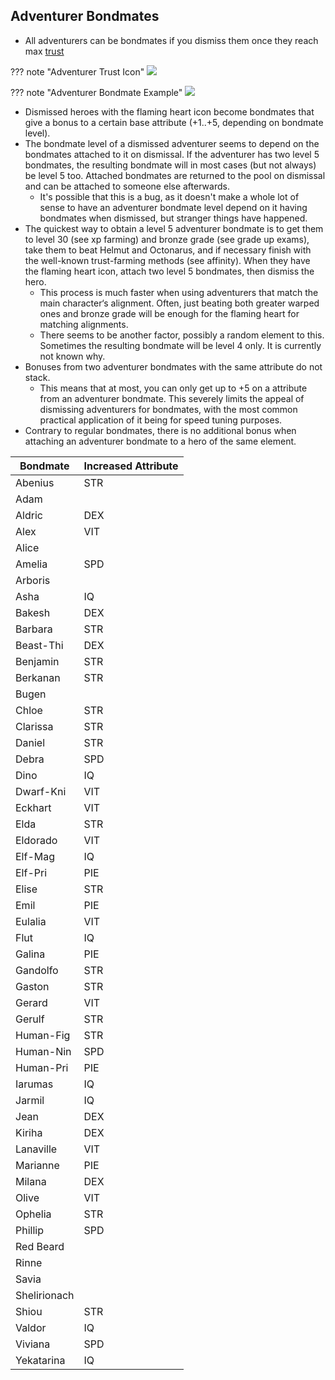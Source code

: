 ## Adventurer Bondmates

- All adventurers can be bondmates if you dismiss them once they reach max [trust](../../mechanics/trust/trust.md)

??? note "Adventurer Trust Icon"
![](img/adventurer-trust-icon.jpg)

??? note "Adventurer Bondmate Example"
![](img/adventurer-bondmate-example.jpg)

* Dismissed heroes with the flaming heart icon become bondmates that give a bonus to a certain base attribute (+1..+5, depending on bondmate level).
* The bondmate level of a dismissed adventurer seems to depend on the bondmates attached to it on dismissal. If the adventurer has two level 5 bondmates, the resulting bondmate will in most cases (but not always) be level 5 too. Attached bondmates are returned to the pool on dismissal and can be attached to someone else afterwards.
    * It's possible that this is a bug, as it doesn't make a whole lot of sense to have an adventurer bondmate level depend on it having bondmates when dismissed, but stranger things have happened.
* The quickest way to obtain a level 5 adventurer bondmate is to get them to level 30 (see xp farming) and bronze grade (see grade up exams), take them to beat Helmut and Octonarus, and if necessary finish with the well-known trust-farming methods (see affinity). When they have the flaming heart icon, attach two level 5 bondmates, then dismiss the hero.
    * This process is much faster when using adventurers that match the main character‘s alignment. Often, just beating both greater warped ones and bronze grade will be enough for the flaming heart for matching alignments.
    * There seems to be another factor, possibly a random element to this. Sometimes the resulting bondmate will be level 4 only. It is currently not known why.
* Bonuses from two adventurer bondmates with the same attribute do not stack.
    * This means that at most, you can only get up to +5 on a attribute from an adventurer bondmate. This severely limits the appeal of dismissing adventurers for bondmates, with the most common practical application of it being for speed tuning purposes.
* Contrary to regular bondmates, there is no additional bonus when attaching an adventurer bondmate to a hero of the same element.

| Bondmate     | Increased Attribute |
| ------------ | ------------------- |
| Abenius      | STR                 |
| Adam         |                     |
| Aldric       | DEX                 |
| Alex         | VIT                 |
| Alice        |                     |
| Amelia       | SPD                 |
| Arboris      |                     |
| Asha         | IQ                  |
| Bakesh       | DEX                 |
| Barbara      | STR                 |
| Beast-Thi    | DEX                 |
| Benjamin     | STR                 |
| Berkanan     | STR                 |
| Bugen        |                     |
| Chloe        | STR                 |
| Clarissa     | STR                 |
| Daniel       | STR                 |
| Debra        | SPD                 |
| Dino         | IQ                  |
| Dwarf-Kni    | VIT                 |
| Eckhart      | VIT                 |
| Elda         | STR                 |
| Eldorado     | VIT                 |
| Elf-Mag      | IQ                  |
| Elf-Pri      | PIE                 |
| Elise        | STR                 |
| Emil         | PIE                 |
| Eulalia      | VIT                 |
| Flut         | IQ                  |
| Galina       | PIE                 |
| Gandolfo     | STR                 |
| Gaston       | STR                 |
| Gerard       | VIT                 |
| Gerulf       | STR                 |
| Human-Fig    | STR                 |
| Human-Nin    | SPD                 |
| Human-Pri    | PIE                 |
| Iarumas      | IQ                  |
| Jarmil       | IQ                  |
| Jean         | DEX                 |
| Kiriha       | DEX                 |
| Lanaville    | VIT                 |
| Marianne     | PIE                 |
| Milana       | DEX                 |
| Olive        | VIT                 |
| Ophelia      | STR                 |
| Phillip      | SPD                 |
| Red Beard    |                     |
| Rinne        |                     |
| Savia        |                     |
| Shelirionach |                     |
| Shiou        | STR                 |
| Valdor       | IQ                  |
| Viviana      | SPD                 |
| Yekatarina   | IQ                  |

